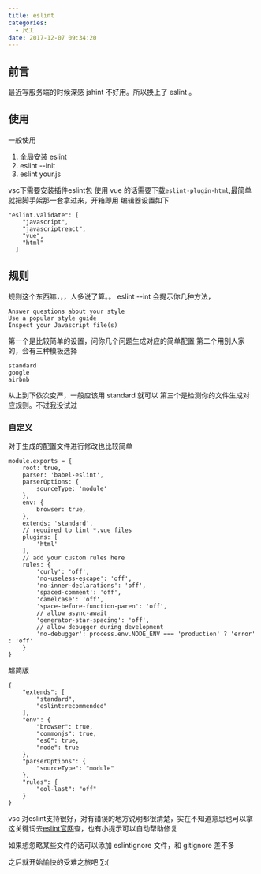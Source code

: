 ```yaml
---
title: eslint
categories:
  - 尺工
date: 2017-12-07 09:34:20
---
```

<p></p>
<!-- more -->

## 前言
最近写服务端的时候深感 jshint 不好用。所以换上了 eslint 。

## 使用
一般使用
1. 全局安装 eslint
2. eslint --init
3. eslint your.js

vsc下需要安装插件eslint包
使用 vue 的话需要下载`eslint-plugin-html`,最简单就把脚手架那一套拿过来，开箱即用
编辑器设置如下
```
"eslint.validate": [
    "javascript",
    "javascriptreact",
    "vue",
    "html"
  ]
```
## 规则
规则这个东西嘛，，，人多说了算。。
eslint --int 会提示你几种方法，
```
Answer questions about your style
Use a popular style guide
Inspect your Javascript file(s)
```
第一个是比较简单的设置，问你几个问题生成对应的简单配置
第二个用别人家的，会有三种模板选择
```
standard
google
airbnb
```
从上到下依次变严，一般应该用 standard 就可以
第三个是检测你的文件生成对应规则。不过我没试过

### 自定义
对于生成的配置文件进行修改也比较简单
```
module.exports = {
    root: true,
    parser: 'babel-eslint',
    parserOptions: {
        sourceType: 'module'
    },
    env: {
        browser: true,
    },
    extends: 'standard',
    // required to lint *.vue files
    plugins: [
        'html'
    ],
    // add your custom rules here
    rules: {
        'curly': 'off',
        'no-useless-escape': 'off',
        'no-inner-declarations': 'off',
        'spaced-comment': 'off',
        'camelcase': 'off',
        'space-before-function-paren': 'off',
        // allow async-await
        'generator-star-spacing': 'off',
        // allow debugger during development
        'no-debugger': process.env.NODE_ENV === 'production' ? 'error' : 'off'
    }
}

```
超简版
```
{
    "extends": [
        "standard",
        "eslint:recommended"
    ],
    "env": {
        "browser": true,
        "commonjs": true,
        "es6": true,
        "node": true
    },
    "parserOptions": {
        "sourceType": "module"
    },
    "rules": {
        "eol-last": "off"
    }
}
```
vsc 对eslint支持很好，对有错误的地方说明都很清楚，实在不知道意思也可以拿这关键词去[eslint官网](https://eslint.org/docs/rules/)查，也有小提示可以自动帮助修复

如果想忽略某些文件的话可以添加 eslintignore 文件，和 gitignore 差不多

之后就开始愉快的受难之旅吧 ∑:(
